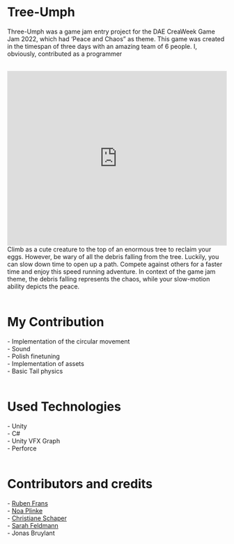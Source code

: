 <style>
    #myFrame { width:100%; height:400px; }
</style>
# Tree-Umph

Three-Umph was a game jam entry project for the DAE CreaWeek Game Jam 2022, which had ‘Peace and Chaos” as theme. This game was created in the timespan of three days with an amazing team of 6 people. I, obviously, contributed as a programmer<br> <br> 

<iframe id="myFrame" src="https://www.youtube.com/embed/QNvzSVvZZjk" title="YouTube video player" frameborder="0" allow="accelerometer; autoplay; clipboard-write; encrypted-media; gyroscope; picture-in-picture" allowfullscreen></iframe>
<br> 
Climb as a cute creature to the top of an enormous tree to reclaim your eggs. However, be wary of all the debris falling from the tree. Luckily, you can slow down time to open up a path. Compete against others for a faster time and enjoy this speed running adventure.
In context of the game jam theme, the debris falling represents the chaos, while your slow-motion ability depicts the peace.
<br> 
<br>

# My Contribution
\-	Implementation of the circular movement<br>
\-	Sound<br>
\-	Polish finetuning<br>
\-	Implementation of assets<br>
\-	Basic Tail physics<br>
<br>

# Used Technologies
\-	Unity<br>
\-	C#<br>
\-	Unity VFX Graph<br>
\-	Perforce<br>
<br>

# Contributors and credits<br> 

\- <a class="text-gPrimaryColor" href="https://www.rubenfrans.com" target="_blank">Ruben Frans</a><br> 
\- <a class="text-gPrimaryColor" href="https://www.artstation.com/noaplinke" target="_blank">Noa Plinke</a><br> 
\- <a class="text-gPrimaryColor" href="https://www.artstation.com/schaper360" target="_blank">Christiane Schaper</a><br> 
\- <a class="text-gPrimaryColor" href="https://www.artstation.com/sarah_feldmann" target="_blank">Sarah Feldmann</a><br> \- Jonas Bruylant

